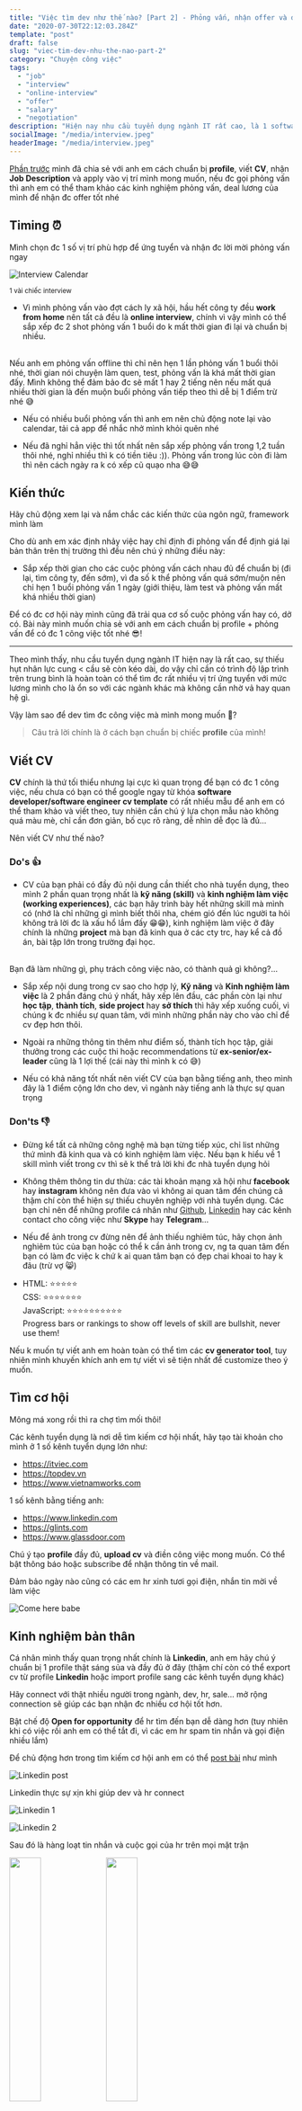 ```yaml
---
title: "Việc tìm dev như thế nào? [Part 2] - Phỏng vấn, nhận offer và đi làm"
date: "2020-07-30T22:12:03.284Z"
template: "post"
draft: false
slug: "viec-tim-dev-nhu-the-nao-part-2"
category: "Chuyện công việc"
tags:
  - "job"
  - "interview"
  - "online-interview"
  - "offer"
  - "salary"
  - "negotiation"
description: "Hiện nay nhu cầu tuyển dụng ngành IT rất cao, là 1 software engineer bạn cần chuẩn bị những gì để có 1 công việc tốt và luôn được nhà tuyển dụng săn đón..."
socialImage: "/media/interview.jpeg"
headerImage: "/media/interview.jpeg"
---
```


[Phần trước](/posts/viec-tim-dev-nhu-the-nao) mình đã chia sẻ với anh em cách chuẩn bị **profile**, viết **CV**, nhận **Job Description** và apply vào vị trí mình mong muốn, nếu đc gọi phỏng vấn thì anh em có thể tham khảo các kinh nghiệm phỏng vấn, deal lương của mình để nhận đc offer tốt nhé

## Timing ⏰

Mình chọn đc 1 số vị trí phù hợp để ứng tuyển và nhận đc lời mời phỏng vấn ngay

![Interview Calendar](/media/interview1.png)

<small>1 vài chiếc interview</small>

* Vì mình phỏng vấn vào đợt cách ly xã hội, hầu hết công ty đều **work from home** nên tất cả đều là **online interview**, chính vì vậy mình có thể sắp xếp đc 2 shot phỏng vấn 1 buổi do k mất thời gian đi lại và chuẩn bị nhiều.
<br/>
Nếu anh em phỏng vấn offline thì chỉ nên hẹn 1 lần phỏng vấn 1 buổi thôi nhé, thời gian nói chuyện làm quen, test, phỏng vấn là khá mất thời gian đấy. Mình không thể đảm bảo đc sẽ mất 1 hay 2 tiếng nên nếu mất quá nhiều thời gian là đến muộn buổi phỏng vấn tiếp theo thì dễ bị 1 điểm trừ nhé 😅

* Nếu có nhiều buổi phỏng vấn thì anh em nên chủ động note lại vào calendar, tải cả app để nhắc nhở mình khỏi quên nhé

* Nếu đã nghỉ hẳn việc thì tốt nhất nên sắp xếp phỏng vấn trong 1,2 tuần thôi nhé, nghỉ nhiều thì k có tiền tiêu :)). Phỏng vấn trong lúc còn đi làm thì nên cách ngày ra k có xếp cũ quạo nha 😅😅

## Kiến thức

Hãy chủ động xem lại và nắm chắc các kiến thức của ngôn ngữ, framework mình làm


Cho dù anh em xác định nhảy việc hay chỉ định đi phỏng vấn để định giá lại bản thân trên thị trường thì đều nên chú ý những điều này:

* Sắp xếp thời gian cho các cuộc phỏng vấn cách nhau đủ để chuẩn bị (đi lại, tìm công ty, đến sớm), vì đa số k thể phỏng vấn quá sớm/muộn nên chỉ hẹn 1 buổi phỏng vấn 1 ngày (giới thiệu, làm test và phỏng vấn mất khá nhiều thời gian)

Để có đc cơ hội này mình cũng đã trải qua cơ số cuộc phỏng vấn hay có, dở có. Bài này mình muốn chia sẻ với anh em cách chuẩn bị profile + phỏng vấn để có đc 1 công việc tốt nhé  😎!

---

Theo mình thấy, nhu cầu tuyển dụng ngành IT hiện nay là rất cao, sự thiếu hụt nhân lực cung < cầu sẽ còn kéo dài, do vậy chỉ cần có trình độ lập trình trên trung bình là hoàn toàn có thể tìm đc rất nhiều vị trí ứng tuyển với mức lương mình cho là ổn so với các ngành khác mà không cần nhờ vả hay quan hệ gì.

Vậy làm sao để dev tìm đc công việc mà mình mong muốn 🤔?

> Câu trả lời chính là ở cách bạn chuẩn bị chiếc **profile** của mình!

## Viết CV
**CV** chính là thứ tối thiểu nhưng lại cực kì quan trọng để bạn có đc 1 công việc, nếu chưa có bạn có thể google ngay từ khóa **software developer/software engineer cv template** có rất nhiều mẫu để anh em có thể tham khảo và viết theo, tuy nhiên cần chú ý lựa chọn mẫu nào không quá màu mè, chỉ cần đơn giản, bố cục rõ ràng, dễ nhìn dễ đọc là đủ...

Nên viết CV như thế nào?

### Do's 👍

*  CV của bạn phải có đầy đủ nội dung cần thiết cho nhà tuyển dụng, theo mình 2 phần quan trọng nhất là **kỹ năng (skill)** và **kinh nghiệm làm việc (working experiences)**, các bạn hãy trình bày hết những skill mà mình có (nhớ là chỉ những gì mình biết thôi nha, chém gió đến lúc người ta hỏi không trả lời đc là xấu hổ lắm đấy 😁😁), kinh nghiệm làm việc ở đây chính là những **project** mà bạn đã kinh qua ở các cty trc, hay kể cả đồ án, bài tập lớn trong trường đại học.
<br/>
Bạn đã làm những gì, phụ trách công việc nào, có thành quả gì không?...

* Sắp xếp nội dung trong cv sao cho hợp lý, **Kỹ năng** và **Kinh nghiệm làm việc** là 2 phần đáng chú ý nhất, hãy xếp lên đầu, các phần còn lại như **học tập**, **thành tích**, **side project** hay **sở thích** thì hãy xếp xuống cuối, vì chúng k đc nhiều sự quan tâm, với mình những phần này cho vào chỉ để cv đẹp hơn thôi.

* Ngoài ra những thông tin thêm như điểm số, thành tích học tập, giải thưởng trong các cuộc thi hoặc recommendations từ **ex-senior/ex-leader** cũng là 1 lợi thế  (cái này thì mình k có 😅)

* Nếu có khả năng tốt nhất nên viết CV của bạn bằng tiếng anh, theo mình đây là 1 điểm cộng lớn cho dev, vì ngành này tiếng anh là thực sự quan trọng

### Don'ts  👎

* Đừng kể tất cả những công nghệ mà bạn từng tiếp xúc, chỉ list những thứ mình đã kinh qua và có kinh nghiệm làm việc. Nếu bạn k hiểu về 1 skill mình viết trong cv thì sẽ k thể trả lời khi đc nhà tuyển dụng hỏi

* Không thêm thông tin dư thừa: các tài khoản mạng xã hội như **facebook** hay **instagram** không nên đưa vào vì không ai quan tâm đến chúng cả thậm chí còn thể hiện sự thiếu chuyên nghiệp với nhà tuyển dụng. Các bạn chỉ nên để những profile cá nhân như [Github](https://github.com/hta218), [Linkedin](https://www.linkedin.com/in/hta218/) hay các kênh contact cho công việc như **Skype** hay **Telegram**...

* Nếu để ảnh trong cv đừng nên để ảnh thiếu nghiêm túc, hãy chọn ảnh nghiêm túc của bạn hoặc có thể k cần ảnh trong cv, ng ta quan tâm đến bạn có làm đc việc k chứ k ai quan tâm bạn có đẹp chai khoai to hay k đâu (trừ vợ  😸)

* HTML: ⭐⭐⭐⭐⭐
  <br/>
	CSS: ⭐⭐⭐⭐⭐⭐⭐
	<br/>
	JavaScript: ⭐⭐⭐⭐⭐⭐⭐⭐⭐⭐
	<br/>
	Progress bars or rankings to show off levels of skill are bullshit, never use them!


Nếu k muốn tự viết anh em hoàn toàn có thể tìm các **cv generator tool**, tuy nhiên mình khuyến khích anh em tự viết vì sẽ tiện nhất để customize theo ý muốn.

## Tìm cơ hội

Mông má xong rồi thì ra chợ tìm mối thôi!

Các kênh tuyển dụng là nơi dễ tìm kiếm cơ hội nhất, hãy tạo tài khoản cho mình ở 1 số kênh tuyển dụng lớn như:

* https://itviec.com
* https://topdev.vn
* https://www.vietnamworks.com

1 số kênh bằng tiếng anh:

* https://www.linkedin.com
* https://glints.com
* https://www.glassdoor.com

Chú ý tạo **profile** đầy đủ, **upload cv** và điền công việc mong muốn. Có thể bật thông báo hoặc subscribe để nhận thông tin về mail.

Đảm bảo ngày nào cũng có các em hr xinh tươi gọi điện, nhắn tin mời về làm việc

![Come here babe](/media/comehere.gif "Come here babe")

## Kinh nghiệm bản thân

Cá nhân mình thấy quan trọng nhất chính là **Linkedin**, anh em hãy chú ý chuẩn bị 1 profile thật sáng sủa và đầy đủ ở đây (thậm chí còn có thể export cv từ profile **Linkedin** hoặc import profile sang các kênh tuyển dụng khác)

Hãy connect với thật nhiều người trong ngành, dev, hr, sale... mở rộng connection sẽ giúp các bạn nhận đc nhiều cơ hội tốt hơn.

Bật chế độ **Open for opportunity** để hr tìm đến bạn dễ dàng hơn (tuy nhiên khi có việc rồi anh em có thể tắt đi, vì các em hr spam tin nhắn và gọi điện nhiều lắm)

Để chủ động hơn trong tìm kiếm cơ hội anh em có thể [post bài](https://www.linkedin.com/posts/hta218_webdeveloper-nodejs-reactjs-activity-6650609183601328128-pIci) như mình

![Linkedin post](/media/linkedin-post.png)

Linkedin thực sự xịn khi giúp dev và hr connect

![Linkedin 1](/media/linkedin1.png)

![Linkedin 2](/media/linkedin2.png)

Sau đó là hàng loạt tin nhắn và cuộc gọi của hr trên mọi mặt trận

<div class="img-group">
  <img src="/media/linkedin3.png" width="33.33%"/>
  <img src="/media/linkedin4.png" width="33.33%"/>
  <img src="/media/linkedin5.jpg" width="33.33%"/>
</div>

Kinh nghiệm của mình là các bạn hãy hỏi hr đưa **Job Description (JD)** trc, các bạn nên đọc kĩ để xem có fit với khả năng của mình k, cũng như công việc có phải là những việc thử thách, mình muốn làm hay k, công nghệ có phù hợp k...

Tiếp theo hỏi **range lương** cho vị trí đó ở cty, nếu ~~cao~~ phù hợp thì mình apply ngay thôi.

Khi đã xin JD rồi mà thấy k phù hợp thì các bạn cũng nên trả lời hr nhé, vì dù gì họ cũng đã mất công đưa thông tin cho mình rồi 😃.

![Linkedin JD](/media/linkedin-jd.png)

<small>JD mà mình nhận đc (vẫn còn nhiều nữa 😅)</small>

Các bạn thấy đấy, chỉ cần chuẩn bị 1 [profile](https://www.linkedin.com/in/hta218/) tốt và biết pr bản thân 1 chút là cơ hội đã tìm đến với mình rất nhiều rồi.

Hi vọng sau phần này anh em nào đang có ý định nhảy việc sẽ tút tát lại **profile** của mình để có nhiều cơ hội hơn, phần tiếp theo mình sẽ chia sẻ quá trình phỏng vấn, cách chọn công ty, deal lương và xách mông đi làm nhé!
